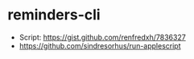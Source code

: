 # reminders-cli

- Script: https://gist.github.com/renfredxh/7836327
- https://github.com/sindresorhus/run-applescript
